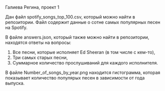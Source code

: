 Галиева Регина, проект 1

Дан файл spotify_songs_top_100.csv, который можно найти в репозитории. Файл содержит данные о сотне самых популярных песен на Spotify.

В файле answers.json, который также можно найти в репозитории, находятся ответы на вопросы:
1. Все песни, которые исполняет Ed Sheeran (в том числе с кем-то),
2. Три самых старых песни,
3. Суммарное количество прослушиваний для каждого исполнителя.

В файле Number_of_songs_by_year.png находится гистограмма, которая показывает количество популярых песен в зависимости от года выпуска.

